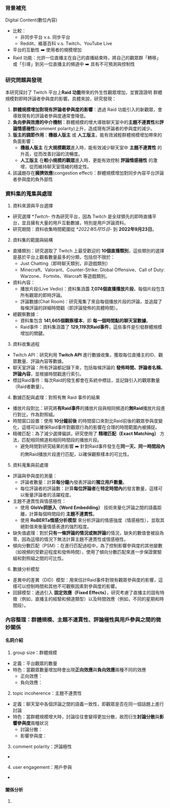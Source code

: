 ### 背景補充
Digital Content(數位內容)
- 比較：
  - 非同步平台 v.s. 同步平台
  - Reddit、維基百科 v.s. Twitch、YouTube Live
- 平台的互動性 ➡️ 使用者的規模增加
- Raid 功能：允許一位直播主在自己的直播結束時，將自己的觀眾群「轉移」或「引導」到另一位直播主的頻道中 ➡️ 具有不可預測與控制性

### 研究問題與發現
本研究探討了 Twitch 平台上**Raid 功能**帶來的外生性觀眾增加，並實證證明 群體規模對即時評論者參與度的影響。具體來說，研究發現：
1. **群體規模增加對現有評論者參與度的影響**：透過 Raid 功能引入的新觀眾，會導致現有的評論者參與度通常會降低。
2. **負向參與效應的中介機制**：群體規模的增大導致聊天室中的**主題不連貫性**和**評論情感極性**(comment polarity)上升，造成現有評論者的參與度的減少。
3. **版主的調節作用**：**機器人版主** 或 **人工版主**，能有效減輕群體規模增加帶來的負面影響：
   - **機器人版主** 在**大規模觀眾**進入時，能有效減少聊天室中 **主題不連貫性** 的升高，從而改善討論的流暢度。
   - **人工版主** 在**較小規模的觀眾**進入時，更能有效控制 **評論情感極性** 的激增，從而維持聊天室情緒的穩定性。
4. 該議題存在**擁擠效應**(congestion effect)：群體規模增加對同步內容平台評論者參與度的負外部性

### 資料集的蒐集與處理
1. 資料來源與平台選擇
- 研究選擇 **Twitch*- 作為研究平台，因為 Twitch 是全球領先的即時直播平台，並且擁有大量的用戶互動數據，特別是用戶評論資料。
- 研究期間：資料收集時間範圍從 **2022年5月15日*- 到 **2022年9月23日**。
2. 資料集的範圍與結構
- 直播類別：研究選取了 Twitch 上最受歡迎的 **10個直播類別**，這些類別的選擇是基於平台上觀看數量最多的分類，包括但不限於：
  - Just Chatting（即時聊天類別，非遊戲類別）
  - Minecraft、Valorant、Counter-Strike: Global Offensive、Call of Duty: Warzone、Fortnite、Warcraft 等遊戲類別。
- 資料內容：
  - 播放片段(Live Vedio)：資料集涵蓋 **7,074個直播播放片段**，每個片段包含所有觀眾的即時評論。
  - 評論數據(Chat Room)：研究蒐集了來自每個播放片段的評論，並追蹤了每條評論的詳細時間戳（即評論發佈的具體時間）。
- 總觀察數據：
  - 資料集包含 **141,665個觀察樣本**，即 **每一個時間點的聊天室數據**。
  - Raid事件：資料集涵蓋了 **129,119次Raid事件**，這些事件是引發群體規模增加的關鍵。
3.  資料收集過程
- Twitch API：研究利用 **Twitch API** 進行數據收集，獲取每位直播主的ID、觀眾數量、評論內容等數據。
- 聊天室評論：所有評論都記錄下來，包括每條評論的 **發佈時間、評論者名稱、評論內容**，並根據時間戳進行索引。
- 標註Raid事件：每次Raid的發生都會在系統中標註，並記錄引入的觀眾數量（Raid者數量）。
4. 數據匹配與處理：對照有無 Raid 事件的結果
- 播放片段對比：研究將**有Raid事件**的播放片段與相同頻道的**無Raid**播放片段進行對比，作為對照組。
- 時間窗口設置：使用 **10分鐘前後** 的時間窗口來對比Raid前後的觀眾參與度變化，這樣可以確保Raid事件對觀眾行為的影響在合理的時間範圍內被捕捉。
- 精確匹配：為了減少選擇偏誤，研究使用了 **精確匹配（Exact Matching）** 方法，匹配相同頻道和相同時間段的播放片段。
  - 避免時間對研究結果的影響 ➡️ 針對Raid事件發生在**同一天、同一時間段內**的無Raid播放片段進行匹配，以確保觀察樣本的可比性。
5. 資料蒐集與前處理
- 評論與參與度的測量：
  - 評論者數量：計算**每分鐘**內發表評論的**獨立用戶數量**。
  - 每位評論者的評論數：計算**每位評論者**在**特定時間內**的發言數量，這樣可以衡量評論者的活躍程度。
- 主題不連貫性與情感極性：
  - 使用 **GloVe詞嵌入（Word Embedding）** 技術來量化評論之間的語義距離，計算每個時間段的 **主題不連貫性**。
  - 使用 **RoBERTa情感分析模型** 來分析評論的情感強度（情感極性），並取其絕對值來衡量情感表達的強烈程度。
- 缺失值處理：對於**只有一條評論的情況或無評論**的情況，缺失的數值會被設為零，因為這樣的情況下無法計算主題不連貫性或情感極性。
- 傾向分數匹配（PSM）：在進行匹配過程中，為了控制影響參與度的其他變數（如視頻的受歡迎程度和發佈時間），使用了傾向分數匹配來進一步保證實驗組和對照組之間的可比性。
6. 數據分析模型
- 差異中的差異（DID）模型：用來估計Raid事件對現有觀眾參與度的影響，這樣可以控制時間和其他不可觀察因素對參與度的影響。
- 回歸模型：通過引入 **固定效應（Fixed Effects）**，研究考慮了直播主的固有特徵（例如，直播主的經驗和頻道類型）以及時間效應（例如，不同的星期和時間段）。

### 內容整理：群體規模、主題不連貫性、評論極性與用戶參與之間的微妙關係
#### 名詞介紹
1. group size：群體規模
- 定義：平台觀眾的數量
- 特色：當觀眾數量增加時會出現**正向效應**與**負向效應**兩種不同的效應
  - 正向效應：
  - 負向效應：
2. topic incoherence：主題不連貫性
- 定義：聊天室中各個評論之間的語義一致性，即觀眾是否在同一個話題上進行討論
- 特色：當群體規模增大時，討論往往會變得更加分散，故而衍生**討論分散**與**影響參與度**兩種狀況
  - 討論分散：
  - 影響參與度：
3. comment polarity：評論極性
- 
4. user engagement：用戶參與
- 

#### 關係分析
1. 
